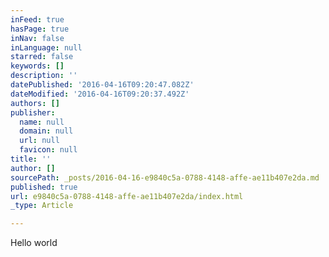 ```yaml
---
inFeed: true
hasPage: true
inNav: false
inLanguage: null
starred: false
keywords: []
description: ''
datePublished: '2016-04-16T09:20:47.082Z'
dateModified: '2016-04-16T09:20:37.492Z'
authors: []
publisher:
  name: null
  domain: null
  url: null
  favicon: null
title: ''
author: []
sourcePath: _posts/2016-04-16-e9840c5a-0788-4148-affe-ae11b407e2da.md
published: true
url: e9840c5a-0788-4148-affe-ae11b407e2da/index.html
_type: Article

---
```

Hello world